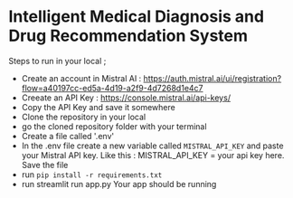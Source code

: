 # Intelligent Medical Diagnosis and Drug Recommendation System
Steps to run in your local ; 
- Create an account in Mistral AI : https://auth.mistral.ai/ui/registration?flow=a40197cc-ed5a-4d19-a2f9-4d7268d1e4c7
- Creeate an API Key : https://console.mistral.ai/api-keys/
- Copy the API Key and save it somewhere
- Clone the repository in your local
- go the cloned repository folder with your terminal
- Create a file called '.env'
- In the .env file create a new variable called `MISTRAL_API_KEY` and paste your Mistral API key. Like this : MISTRAL_API_KEY = your api key here. Save the file
- run `pip install -r requirements.txt`
- run streamlit run app.py
Your app should be running 
